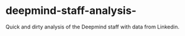 # deepmind-staff-analysis-
 Quick and dirty analysis of the Deepmind staff with data from Linkedin.
